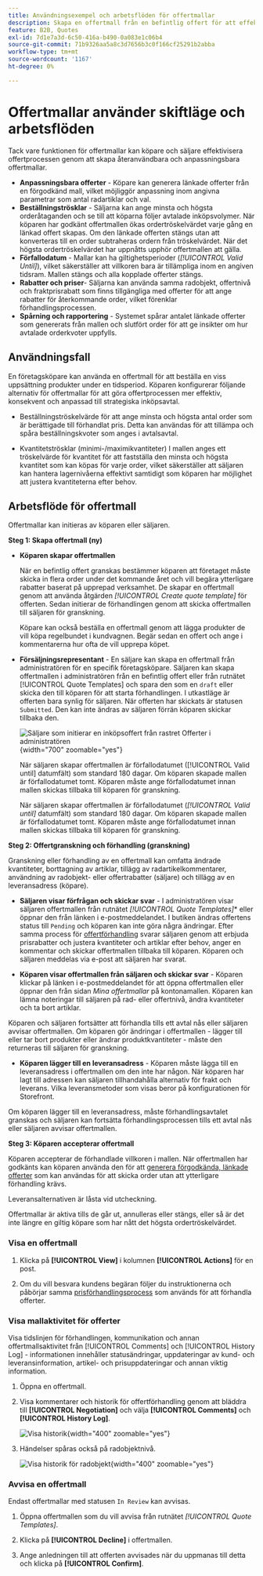 ```yaml
---
title: Användningsexempel och arbetsflöden för offertmallar
description: Skapa en offertmall från en befintlig offert för att effektivisera offertförhandling för återkommande order.
feature: B2B, Quotes
exl-id: 7d1e7a3d-6c50-416a-b490-0a083e1c06b4
source-git-commit: 71b9326aa5a8c3d7656b3c0f166cf25291b2abba
workflow-type: tm+mt
source-wordcount: '1167'
ht-degree: 0%

---
```


# Offertmallar använder skiftläge och arbetsflöden

Tack vare funktionen för offertmallar kan köpare och säljare effektivisera offertprocessen genom att skapa återanvändbara och anpassningsbara offertmallar.

- **Anpassningsbara offerter** - Köpare kan generera länkade offerter från en förgodkänd mall, vilket möjliggör anpassning inom angivna parametrar som antal radartiklar och val.
- **Beställningströsklar** - Säljarna kan ange minsta och högsta orderåtaganden och se till att köparna följer avtalade inköpsvolymer. När köparen har godkänt offertmallen ökas ordertröskelvärdet varje gång en länkad offert skapas. Om den länkade offerten stängs utan att konverteras till en order subtraheras ordern från tröskelvärdet. När det högsta ordertröskelvärdet har uppnåtts upphör offertmallen att gälla.
- **Förfallodatum** - Mallar kan ha giltighetsperioder (*[!UICONTROL Valid Until]*), vilket säkerställer att villkoren bara är tillämpliga inom en angiven tidsram. Mallen stängs och alla kopplade offerter stängs.
- **Rabatter och priser**- Säljarna kan använda samma radobjekt, offertnivå och fraktprisrabatt som finns tillgängliga med offerter för att ange rabatter för återkommande order, vilket förenklar förhandlingsprocessen.
- **Spårning och rapportering** - Systemet spårar antalet länkade offerter som genererats från mallen och slutfört order för att ge insikter om hur avtalade orderkvoter uppfylls.

## Användningsfall

En företagsköpare kan använda en offertmall för att beställa en viss uppsättning produkter under en tidsperiod. Köparen konfigurerar följande alternativ för offertmallar för att göra offertprocessen mer effektiv, konsekvent och anpassad till strategiska inköpsavtal.

- Beställningströskelvärde för att ange minsta och högsta antal order som är berättigade till förhandlat pris. Detta kan användas för att tillämpa och spåra beställningskvoter som anges i avtalsavtal.

- Kvantitetströsklar (minimi-/maximikvantiteter) I mallen anges ett tröskelvärde för kvantitet för att fastställa den minsta och högsta kvantitet som kan köpas för varje order, vilket säkerställer att säljaren kan hantera lagernivåerna effektivt samtidigt som köparen har möjlighet att justera kvantiteterna efter behov.

## Arbetsflöde för offertmall

Offertmallar kan initieras av köparen eller säljaren.

**Steg 1: Skapa offertmall (ny)**

- **Köparen skapar offertmallen**

  När en befintlig offert granskas bestämmer köparen att företaget måste skicka in flera order under det kommande året och vill begära ytterligare rabatter baserat på upprepad verksamhet. De skapar en offertmall genom att använda åtgärden *[!UICONTROL Create quote template]* för offerten. Sedan initierar de förhandlingen genom att skicka offertmallen till säljaren för granskning.

  Köpare kan också beställa en offertmall genom att lägga produkter de vill köpa regelbundet i kundvagnen. Begär sedan en offert och ange i kommentarerna hur ofta de vill upprepa köpet.

- **Försäljningsrepresentant** - En säljare kan skapa en offertmall från administratören för en specifik företagsköpare. Säljaren kan skapa offertmallen i administratören från en befintlig offert eller från rutnätet [!UICONTROL Quote Templates] och spara den som en `draft` eller skicka den till köparen för att starta förhandlingen. I utkastläge är offerten bara synlig för säljaren. När offerten har skickats är statusen `Submitted`. Den kan inte ändras av säljaren förrän köparen skickar tillbaka den.

  ![Säljare som initierar en inköpsoffert från rastret Offerter i administratören](./assets/quote-template-create-from-grid.png){width="700" zoomable="yes"}

  När säljaren skapar offertmallen är förfallodatumet ([!UICONTROL Valid until] datumfält) som standard 180 dagar. Om köparen skapade mallen är förfallodatumet tomt.  Köparen måste ange förfallodatumet innan mallen skickas tillbaka till köparen för granskning.

  När säljaren skapar offertmallen är förfallodatumet (*[!UICONTROL Valid until]* datumfält) som standard 180 dagar. Om köparen skapade mallen är förfallodatumet tomt.  Köparen måste ange förfallodatumet innan mallen skickas tillbaka till köparen för granskning.

**Steg 2: Offertgranskning och förhandling (granskning)**

Granskning eller förhandling av en offertmall kan omfatta ändrade kvantiteter, borttagning av artiklar, tillägg av radartikelkommentarer, användning av radobjekt- eller offertrabatter (säljare) och tillägg av en leveransadress (köpare).

- **Säljaren visar förfrågan och skickar svar** - I administratören visar säljaren offertmallen från rutnätet *[!UICONTROL Quote Templates]** eller öppnar den från länken i e-postmeddelandet. I butiken ändras offertens status till `Pending` och köparen kan inte göra några ändringar. Efter samma process för [offertförhandling](quote-price-negotiation.md) svarar säljaren genom att erbjuda prisrabatter och justera kvantiteter och artiklar efter behov, anger en kommentar och skickar offertmallen tillbaka till köparen. Köparen och säljaren meddelas via e-post att säljaren har svarat.

- **Köparen visar offertmallen från säljaren och skickar svar** - Köparen klickar på länken i e-postmeddelandet för att öppna offertmallen eller öppnar den från sidan _Mina offertmallar_ på kontonamallen. Köparen kan lämna noteringar till säljaren på rad- eller offertnivå, ändra kvantiteter och ta bort artiklar.

Köparen och säljaren fortsätter att förhandla tills ett avtal nås eller säljaren avvisar offertmallen. Om köparen gör ändringar i offertmallen - lägger till eller tar bort produkter eller ändrar produktkvantiteter - måste den returneras till säljaren för granskning.

- **Köparen lägger till en leveransadress** - Köparen måste lägga till en leveransadress i offertmallen om den inte har någon. När köparen har lagt till adressen kan säljaren tillhandahålla alternativ för frakt och leverans. Vilka leveransmetoder som visas beror på konfigurationen för Storefront.

Om köparen lägger till en leveransadress, måste förhandlingsavtalet granskas och säljaren kan fortsätta förhandlingsprocessen tills ett avtal nås eller säljaren avvisar offertmallen.

**Steg 3: Köparen accepterar offertmall**

Köparen accepterar de förhandlade villkoren i mallen. När offertmallen har godkänts kan köparen använda den för att [generera förgodkända, länkade offerter](account-dashboard-my-quote-templates.md#generate-a-linked-quote) som kan användas för att skicka order utan att ytterligare förhandling krävs.

Leveransalternativen är låsta vid utcheckning.

Offertmallar är aktiva tills de går ut, annulleras eller stängs, eller så är det inte längre en giltig köpare som har nått det högsta ordertröskelvärdet.

### Visa en offertmall

1. Klicka på **[!UICONTROL View]** i kolumnen **[!UICONTROL Actions]** för en post.

1. Om du vill besvara kundens begäran följer du instruktionerna och påbörjar samma [prisförhandlingsprocess](quote-price-negotiation.md) som används för att förhandla offerter.

### Visa mallaktivitet för offerter

Visa tidslinjen för förhandlingen, kommunikation och annan offertmallsaktivitet från [!UICONTROL Comments] och [!UICONTROL History Log] - informationen innehåller statusändringar, uppdateringar av kund- och leveransinformation, artikel- och prisuppdateringar och annan viktig information.

1. Öppna en offertmall.

1. Visa kommentarer och historik för offertförhandling genom att bläddra till **[!UICONTROL Negotiation]** och välja **[!UICONTROL Comments]** och **[!UICONTROL History Log]**.

   ![Visa historik](./assets/quote-view-history.png){width="400" zoomable="yes"}

1. Händelser spåras också på radobjektnivå.

   ![Visa historik för radobjekt](./assets/quote-view-line-item-history.png){width="400" zoomable="yes"}

### Avvisa en offertmall

Endast offertmallar med statusen `In Review` kan avvisas.

1. Öppna offertmallen som du vill avvisa från rutnätet *[!UICONTROL Quote Templates]*.

1. Klicka på **[!UICONTROL Decline]** i offertmallen.

1. Ange anledningen till att offerten avvisades när du uppmanas till detta och klicka på **[!UICONTROL Confirm]**.
